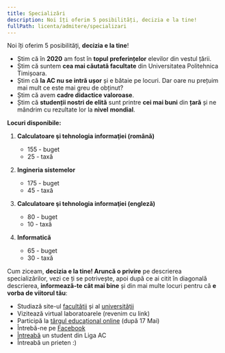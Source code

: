 ```yaml
---
title: Specializări
description: Noi îți oferim 5 posibilități, decizia e la tine!
fullPath: licenta/admitere/specializari
---
```

Noi îți oferim 5 posibilități, **decizia e la tine**!

<Block color="green">

* Știm că în **2020** am fost în **topul preferințelor** elevilor din vestul țării.
* Știm că suntem **cea mai căutată facultate** din Universitatea Politehnica Timișoara.
* Știm că **la AC nu se intră ușor** și e bătaie pe locuri. Dar oare nu prețuim mai mult ce este mai greu de obținut?
* Știm că avem **cadre didactice valoroase**. 
* Știm că **studenții nostri de elită** sunt printre **cei mai buni** din **țară** și ne mândrim cu rezultate lor la **nivel** **mondial**.

</Block>



<Block color="yellow">

**Locuri disponibile:**

1. **Calculatoare şi tehnologia informaţiei (română)**

   * 155 - buget
   * 25 - taxă
2. **Ingineria sistemelor** 

   * 175 - buget
   * 45 - taxă
3. **Calculatoare şi tehnologia informaţiei (engleză)**

   * 80 - buget
   * 10 - taxă
4. **Informatică**

   * 65 - buget
   * 30 - taxă

</Block>

Cum ziceam, **decizia e la tine! Aruncă o privire** pe descrierea specializărilor, vezi ce ți se potrivește, apoi după ce ai citit în diagonală descrierea, **informează-te cât mai bine** și din mai multe locuri pentru că **e vorba de viitorul tău**:

* Studiază site-ul [facultății](https://ac.upt.ro/) și al [universității](http://upt.ro/)
* Vizitează virtual laboratoarele (revenim cu link)
* Participă la [târgul educațional online](eduexpo.upt.ro) (după 17 Mai)
* Întrebă-ne pe [Facebook](https://www.facebook.com/ac.upt.ro)
* [Întreabă](https://ligaac.ro/) un student din Liga AC
* Întreabă un prieten :)